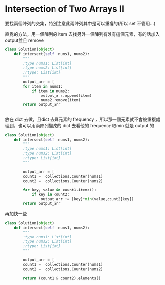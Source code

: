 # Intersection of Two Arrays II

要找兩個陣列的交集，特別注意此兩陣列其中是可以重複的(所以 set 不管用...)


直覺的方法，用一個陣列的 item 去找另外一個陣列有沒有這個元素，有的話加入output並且 remove

```python
class Solution(object):
    def intersect(self, nums1, nums2):
        """
        :type nums1: List[int]
        :type nums2: List[int]
        :rtype: List[int]
        """
        output_arr = []
        for item in nums1:
            if item in nums2:
                output_arr.append(item)
                nums2.remove(item)
        return output_arr
        
```        

放在 dict  去做，且dict 去算元素的 frequency ，所以那一個元素就不會被重複處理到，也可以用兩陣列變成的 dict 去看他的 frequency 取min 就是 output 的
```python
class Solution(object):
    def intersect(self, nums1, nums2):
        """
        :type nums1: List[int]
        :type nums2: List[int]
        :rtype: List[int]
        """
    
        output_arr = []
        count1 =  collections.Counter(nums1)
        count2 =  collections.Counter(nums2)

        for key, value in count1.items():
            if key in count2:
                output_arr += [key]*min(value,count2[key])
        return output_arr
``` 
        
再加快一些

```python 
class Solution(object):
    def intersect(self, nums1, nums2):
        """
        :type nums1: List[int]
        :type nums2: List[int]
        :rtype: List[int]
        """
    
        output_arr = []
        count1 =  collections.Counter(nums1)
        count2 =  collections.Counter(nums2)

        return (count1 & count2).elements()
``` 
